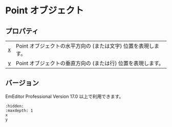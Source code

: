 # Point オブジェクト

## プロパティ

|     |     |
| --- | --- |
| [x](x) | Point オブジェクトの水平方向の (または文字) 位置を表現します。 |
| [y](y) | Point オブジェクトの垂直方向の (または行) 位置を表現します。 |

## バージョン

EmEditor Professional Version 17.0 以上で利用できます。


```{toctree}
:hidden:
:maxdepth: 1
x
y
```
